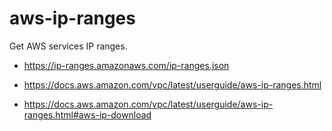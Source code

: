 # aws-ip-ranges
Get AWS services IP ranges.


- https://ip-ranges.amazonaws.com/ip-ranges.json

- https://docs.aws.amazon.com/vpc/latest/userguide/aws-ip-ranges.html

- https://docs.aws.amazon.com/vpc/latest/userguide/aws-ip-ranges.html#aws-ip-download
